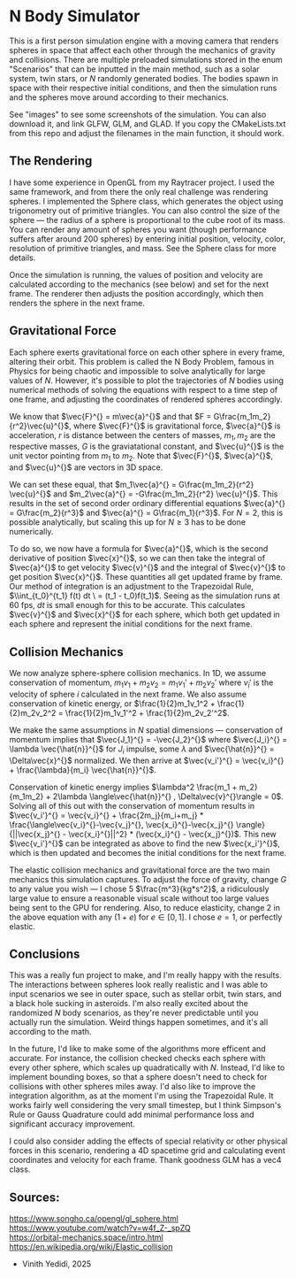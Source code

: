 # N Body Simulator

This is a first person simulation engine with a moving camera that renders spheres in space that affect each other through the mechanics of gravity and collisions. There are multiple preloaded simulations stored in the enum "Scenarios" that can be inputted in the main method, such as a solar system, twin stars, or $N$ randomly generated bodies. The bodies spawn in space with their respective initial conditions, and then the simulation runs and the spheres move around according to their mechanics. 

See "images" to see some screenshots of the simulation. You can also download it, and link GLFW, GLM, and GLAD. If you copy the CMakeLists.txt from this repo and adjust the filenames in the main function, it should work.

## The Rendering

I have some experience in OpenGL from my Raytracer project. I used the same framework, and from there the only real challenge was rendering spheres. I implemented the Sphere class, which generates the object using trigonometry out of primitive triangles. You can also control the size of the sphere — the radius of a sphere is proportional to the cube root of its  mass. You can render any amount of spheres you want (though performance suffers after around 200 spheres) by entering initial position, velocity, color, resolution of primitive triangles, and mass. See the Sphere class for more details.

Once the simulation is running, the values of position and velocity are calculated according to the mechanics (see below) and set for the next frame. The renderer then adjusts the position accordingly, which then renders the sphere in the next frame.

## Gravitational Force

Each sphere exerts gravitational force on each other sphere in every frame, altering their orbit. This problem is called the N Body Problem, famous in Physics for being chaotic and impossible to solve analytically for large values of $N$. However, it's possible to plot the trajectories of $N$ bodies using numerical methods of solving the equations with respect to a time step of one frame, and adjusting the coordinates of rendered spheres accordingly.

We know that $\vec{F}^{\} = m\vec{a}^{\}$ and that $F = G\frac{m_1m_2}{r^2}\vec{u}^{\}$, where $\vec{F}^{\}$ is gravitational force, $\vec{a}^{\}$ is acceleration, $r$ is distance between the centers of masses, $m_1, m_2$ are the respective masses, $G$ is the graviatational constant, and $\vec{u}^{\}$ is the unit vector pointing from $m_1$ to $m_2$. Note that $\vec{F}^{\}$, $\vec{a}^{\}$, and $\vec{u}^{\}$ are vectors in 3D space.

We can set these equal, that $m_1\vec{a}^{\} = G\frac{m_1m_2}{r^2} \vec{u}^{\}$ and $m_2\vec{a}^{\} = -G\frac{m_1m_2}{r^2} \vec{u}^{\}$. This results in the set of second order ordinary differential equations $\vec{a}^{\} = G\frac{m_2}{r^3}$ and $\vec{a}^{\} = G\frac{m_1}{r^3}$. For $N=2$, this is possible analytically, but scaling this up for $N\ge3$ has to be done numerically.

To do so, we now have a formula for $\vec{a}^{\}$, which is the second derivative of position $\vec{x}^{\}$, so we can then take the integral of $\vec{a}^{\}$ to get velocity $\vec{v}^{\}$ and the integral of $\vec{v}^{\}$ to get position $\vec{x}^{\}$. These quantities all get updated frame by frame. Our method of integration is an adjustment to the Trapezoidal Rule, $\\int_{t_0}^{t_1} f(t) dt \ = (t_1 - t_0)f(t_1)$. Seeing as the simulation runs at 60 fps, $dt$ is small enough for this to be accurate. This calculates $\vec{v}^{\}$ and $\vec{x}^{\}$ for each sphere, which both get updated in each sphere and represent the initial conditions for the next frame.

## Collision Mechanics

We now analyze sphere-sphere collision mechanics. In 1D, we assume conservation of momentum, $m_1v_1 + m_2v_2 = m_1v_1' + m_2v_2'$ where $v_i'$ is the velocity of sphere $i$ calculated in the next frame. We also assume conservation of kinetic energy, or $\frac{1}{2}m_1v_1^2 + \frac{1}{2}m_2v_2^2 = \frac{1}{2}m_1v_1'^2 + \frac{1}{2}m_2v_2'^2$. 

We make the same assumptions in $N$ spatial dimensions — conservation of momentum implies that $\vec{J_1}^{\} = -\vec{J_2}^{\}$ where $\vec{J_i}^{\} = \lambda \vec{\hat{n}}^{\}$ for $J_i$ impulse, some $\lambda$ and $\vec{\hat{n}}^{\} = \Delta\vec{x}^{\}$ normalized. We then arrive at $\vec{v_i'}^{\} = \vec{v_i}^{\} + \frac{\lambda}{m_i} \vec{\hat{n}}^{\}$. 

Conservation of kinetic energy implies $\lambda^2 \frac{m_1 + m_2}{m_1m_2} + 2\lambda \langle\vec{\hat{n}}^{\} , \Delta\vec{v}^{\}\rangle = 0$. Solving all of this out with the conservation of momentum results in $\vec{v_i'}^{\} = \vec{v_i}^{\} + \frac{2m_j}{m_i+m_j} * \frac{\langle\vec{v_i}^{\}-\vec{v_j}^{\}, \vec{x_i}^{\}-\vec{x_j}^{\} \rangle}{||\vec{x_j}^{\} - \vec{x_i}^{\}||^2} * (\vec{x_i}^{\} - \vec{x_j}^{\})$. This new $\vec{v_i'}^{\}$ can be integrated as above to find the new $\vec{x_i'}^{\}$, which is then updated and becomes the initial conditions for the next frame.

The elastic collision mechanics and gravitational force are the two main mechanics this simulation captures. To adjust the force of gravity, change $G$ to any value you wish — I chose 5 $\frac{m^3}{kg*s^2}$, a ridiculously large value to ensure a reasonable visual scale without too large values being sent to the GPU for rendering. Also, to reduce elasticity, change $2$ in the above equation with any $(1+e)$ for $e\in[0,1]$. I chose $e=1$, or perfectly elastic.

## Conclusions
This was a really fun project to make, and I'm really happy with the results. The interactions between spheres look really realistic and I was able to input scenarios we see in outer space, such as stellar orbit, twin stars, and a black hole sucking in asteroids. I'm also really excited about the randomized $N$ body scenarios, as they're never predictable until you actually run the simulation. Weird things happen sometimes, and it's all according to the math.

In the future, I'd like to make some of the algorithms more efficent and accurate. For instance, the collision checked checks each sphere with every other sphere, which scales up quadratically with $N$. Instead, I'd like to implement bounding boxes, so that a sphere doesn't need to check for collisions with other spheres miles away. I'd also like to improve the integration algorithm, as at the moment I'm using the Trapezoidal Rule. It works fairly well considering the very small timestep, but I think Simpson's Rule or Gauss Quadrature could add minimal performance loss and significant accuracy improvement.

I could also consider adding the effects of special relativity or other physical forces in this scenario, rendering a 4D spacetime grid and calculating event coordinates and velocity for each frame. Thank goodness GLM has a vec4 class.


## Sources:
https://www.songho.ca/opengl/gl_sphere.html <br />
https://www.youtube.com/watch?v=w4f_Z-_spZQ <br />
https://orbital-mechanics.space/intro.html <br />
https://en.wikipedia.org/wiki/Elastic_collision


- Vinith Yedidi, 2025
